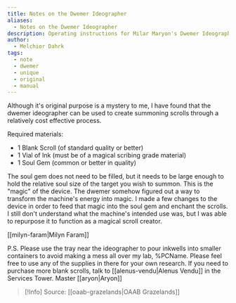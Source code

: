 ```yaml
---
title: Notes on the Dwemer Ideographer
aliases:
  - Notes on the Dwemer Ideographer
description: Operating instructions for Milar Maryon's Dwemer Ideographer
author:
  - Melchior Dahrk
tags:
  - note
  - dwemer
  - unique
  - original
  - manual
---
```

Although it's original purpose is a mystery to me, I have found that the dwemer ideographer can be used to create summoning scrolls through a relatively cost effective process.

Required materials:
- 1 Blank Scroll (of standard quality or better)
- 1 Vial of Ink (must be of a magical scribing grade material)
- 1 Soul Gem (common or better in quality)

The soul gem does not need to be filled, but it needs to be large enough to hold the relative soul size of the target you wish to summon. This is the "magic" of the device. The dwemer somehow figured out a way to transform the machine's energy into magic. I made a few changes to the device in order to feed that magic into the soul gem and enchant the scrolls. I still don't understand what the machine's intended use was, but I was able to repurpose it to function as a magical scroll creator.

[[milyn-faram|Milyn Faram]]

P.S.
Please use the tray near the ideographer to pour inkwells into smaller containers to avoid making a mess all over my lab, %PCName. Please feel free to use any of the supplies in there for your own research. If you need to purchase more blank scrolls, talk to [[alenus-vendu|Alenus Vendu]] in the Services Tower.
Master [[aryon|Aryon]]

> [!Info]
> Source: [[oaab-grazelands|OAAB Grazelands]]